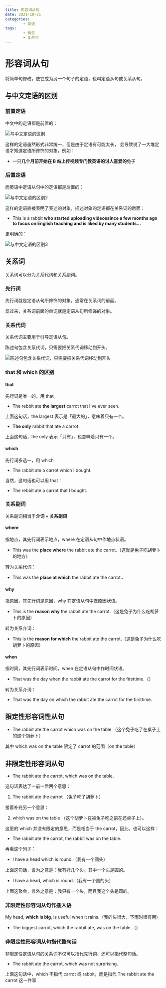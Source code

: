 ```yaml
---
title: 形容词从句
date: 2021-10-21
categories:
        - 英语
tags:
        - 句型
        - 复杂句
---
```


# 形容词从句

将简单句修改，使它成为另一个句子的定语，也叫定语从句或关系从句。

## 与中文定语的区别

### 前置定语

中文中的定语都是前置的：

![与中文定语的区别](https://gallery.yxzi.xyz/galleries/2022/09/12/%E4%B8%8E%E4%B8%AD%E6%96%87%E5%AE%9A%E8%AF%AD%E7%9A%84%E5%8C%BA%E5%88%AB.png)

这样的定语虽然形式非常统一，但是由于定语有可能太长， 会导致说了一大堆定语才知道定语所修饰的对象，例如：

- 一只**几个月前开始在 B 站上传视频专门教英语的讨人喜爱的**兔子

### 后置定语

而英语中定语从句中的定语都是后置的：

![与中文定语的区别2](https://gallery.yxzi.xyz/galleries/2022/09/12/%E4%B8%8E%E4%B8%AD%E6%96%87%E5%AE%9A%E8%AF%AD%E7%9A%84%E5%8C%BA%E5%88%AB2.png)

这样的定语直接表明了表述的对象，描述对象的定语都在关系词的后面：

- This is a rabbit **who started uploading videossince a few months ago to focus on English teaching and is liked by many students...**

更明确的：

![与中文定语的区别3](https://gallery.yxzi.xyz/galleries/2022/09/12/%E4%B8%8E%E4%B8%AD%E6%96%87%E5%AE%9A%E8%AF%AD%E7%9A%84%E5%8C%BA%E5%88%AB3.png)

## 关系词

关系词可以分为关系代词和关系副词。

### 先行词

先行词就是定语从句所修饰的对象，通常在关系词的前面。

反过来，关系词前面的单词就是定语从句所修饰的对象。

### 关系代词

关系代词主要用于引导定语从句。

陈述句包含关系代词，只需要把关系代词移动到开头。

![陈述句包含关系代词，只需要把关系代词移动到开头](https://gallery.yxzi.xyz/galleries/2022/09/12/%E9%99%88%E8%BF%B0%E5%8F%A5%E5%8C%85%E5%90%AB%E5%85%B3%E7%B3%BB%E4%BB%A3%E8%AF%8D%EF%BC%8C%E5%8F%AA%E9%9C%80%E8%A6%81%E6%8A%8A%E5%85%B3%E7%B3%BB%E4%BB%A3%E8%AF%8D%E7%A7%BB%E5%8A%A8%E5%88%B0%E5%BC%80%E5%A4%B4.png)

### that 和 which 的区别

#### that

先行词是唯一的，用 that。

- The rebbit ate **the largest** carrot that I've ever seen.

上面这句话，the largest 表示是「最大的」，意味着只有一个。

- **The only** rabbit that ate a carrot

上面这句话，the only 表示「只有」，也意味着只有一个。

#### which

先行词多选一，用 which

- The rabbit ate a carrot which I bought.

当然，这句话也可以用 that：

- The rebbit ate a carrot that I bought.

### 关系副词

关系副词相当于**介词 + 关系副词**

#### where

指地点，其先行词表示地点，where 在定语从句中作地点状语。

- This was the **place where** the rabbit ate the carrot.（这就是兔子吃胡萝卜的地方）

转为关系代词：

- This was the **place at which** the rabbit ate the carrot.、

#### why

指原因，其先行词是原因，why 在定语从句中做原因状语。

- This is the **reason why** the rabbit ate the carrot.（这是兔子为什么吃胡萝卜的原因）

转为关系介词：

- This is the **reason for which** the rabbit ate the carrot.（这是兔子为什么吃胡萝卜的原因）

#### when

指时间，其先行词表示时间，when 在定语从句中作时间状语。

- That was the day when the rabbit ate the carrot for the firsttime.（）

转为关系介词：

- That was the day on which the rabbit ate the carrot for the firsttime.

## 限定性形容词性从句

- The rabbit ate the carrot which was on the table.（这个兔子吃了在桌子上的这个胡萝卜）

其中 which was on the table 限定了 carrot 的范围（on the table）

## 非限定性形容词从句

- The rabbit ate the carrot, which was on the table.

这句话表达了一前一后两个意思：

1. The rabbit ate the carrot （兔子吃了胡萝卜）

接着补充另一个意思：

2. which was on the table （这个胡萝卜在被兔子吃之前在还桌子上）。

这里的 which 并没有限定的意思，而是相当于 the carrot，因此，也可以这样：

- The rabbit ate the carrot, the rabbit was on the table.

再看这个列子：

- I have a head which is round.（我有一个圆头）

上面这句话，言为之意是：我有好几个头，其中一个头是圆的。

- I have a head, which is round.（我有一个圆的头）

上面这聚会，言外之意是：我只有一个头，而且我这个头是圆的。

### 非限定性形容词从句作插入语

My head, **which is big**, is useful when it rains.（我的头很大，下雨时很有用）

- The biggest carrot, which the rabbit ate, was on the table.（）

### 非限定性形容词从句指代整句话

非限定性定语从句的关系词不仅可以指代先行词，还可以指代整句话。

- The rabbit ate the carrot, which was not surprising.

上面这句话中，which 不指代 carrot 或 rabbit，而是指代 The rabbit ate the carrot 这一件事
